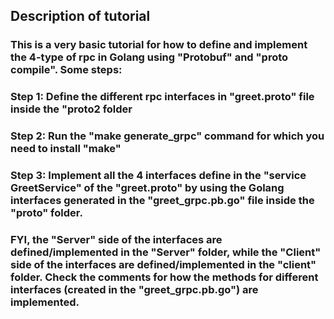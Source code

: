 
## Description of tutorial

### This is a very basic tutorial for how to define and implement the 4-type of rpc in Golang using "Protobuf" and "proto compile". Some steps:
### Step 1: Define the different rpc interfaces in "greet.proto" file inside the "proto2 folder

### Step 2: Run the "make generate_grpc" command for which you need to install "make"

### Step 3: Implement all the 4 interfaces define in the "service GreetService" of the "greet.proto" by using the Golang interfaces generated in the "greet_grpc.pb.go" file inside the "proto" folder. 

### FYI, the "Server" side of the interfaces are defined/implemented in the "Server" folder, while the "Client" side of the interfaces are defined/implemented in the "client" folder. Check the comments for how the methods for different interfaces (created in the "greet_grpc.pb.go") are implemented. 


